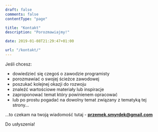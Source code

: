 ```yaml
---
draft: false
comments: false
contentType: "page"

title: "Kontakt"
description: "Porozmawiajmy!"

date: 2019-01-08T21:29:47+01:00

url: "/kontakt/"
---
```


Jeśli chcesz:

* dowiedzieć się czegoś o zawodzie programisty
* porozmawiać o swojej ścieżce zawodowej
* poszukać kolejnej okazji do rozwoju
* znaleźć wartościowe materiały lub inspiracje
* zaproponować temat który powinienem opracować
* lub po prostu pogadać na dowolny temat związany z tematyką tej strony...

...to czekam na twoją wiadomość tutaj - **przemek.smyrdek@gmail.com**

Do usłyszenia!